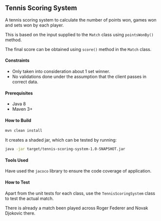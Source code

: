 ## Tennis Scoring System

A tennis scoring system to calculate the number of points won, games won and sets won by each player.
 
This is based on the input supplied to the `Match` class using `pointsWonBy()` method.

The final score can be obtained using `score()` method in the `Match` class.

#### Constraints
* Only taken into consideration about 1 set winner.
* No validations done under the assumption that the client passes in correct data.

#### Prerequisites
* Java 8
* Maven 3+

#### How to Build
```bash
mvn clean install
```

It creates a shaded jar, which can be tested by running:
```bash
java -jar target/tennis-scoring-system-1.0-SNAPSHOT.jar
```

#### Tools Used
Have used the `jacoco` library to ensure the code coverage of application.

#### How to Test
Apart from the unit tests for each class, use the `TennisScoringSystem` class to test the actual match.

There is already a match been played across Roger Federer and Novak Djokovic there.
